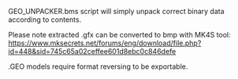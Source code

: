 GEO_UNPACKER.bms script will simply unpack correct binary data according to contents.

Please note extracted .gfx can be converted to bmp with MK4S tool:
https://www.mksecrets.net/forums/eng/download/file.php?id=448&sid=745c65a02ceffee601d8ebc0c846defe

.GEO models require format reversing to be exportable.
